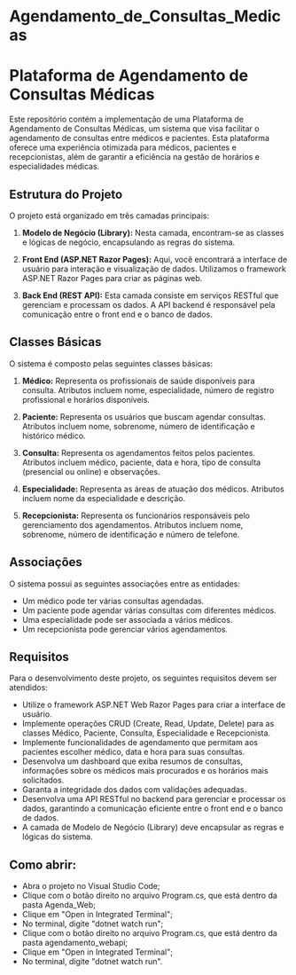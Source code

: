 # Agendamento_de_Consultas_Medicas
 
# Plataforma de Agendamento de Consultas Médicas

Este repositório contém a implementação de uma Plataforma de Agendamento de Consultas Médicas, um sistema que visa facilitar o agendamento de consultas entre médicos e pacientes. Esta plataforma oferece uma experiência otimizada para médicos, pacientes e recepcionistas, além de garantir a eficiência na gestão de horários e especialidades médicas.

## Estrutura do Projeto

O projeto está organizado em três camadas principais:

1. **Modelo de Negócio (Library):** Nesta camada, encontram-se as classes e lógicas de negócio, encapsulando as regras do sistema.

2. **Front End (ASP.NET Razor Pages):** Aqui, você encontrará a interface de usuário para interação e visualização de dados. Utilizamos o framework ASP.NET Razor Pages para criar as páginas web.

3. **Back End (REST API):** Esta camada consiste em serviços RESTful que gerenciam e processam os dados. A API backend é responsável pela comunicação entre o front end e o banco de dados.

## Classes Básicas

O sistema é composto pelas seguintes classes básicas:

1. **Médico:** Representa os profissionais de saúde disponíveis para consulta. Atributos incluem nome, especialidade, número de registro profissional e horários disponíveis.

2. **Paciente:** Representa os usuários que buscam agendar consultas. Atributos incluem nome, sobrenome, número de identificação e histórico médico.

3. **Consulta:** Representa os agendamentos feitos pelos pacientes. Atributos incluem médico, paciente, data e hora, tipo de consulta (presencial ou online) e observações.

4. **Especialidade:** Representa as áreas de atuação dos médicos. Atributos incluem nome da especialidade e descrição.

5. **Recepcionista:** Representa os funcionários responsáveis pelo gerenciamento dos agendamentos. Atributos incluem nome, sobrenome, número de identificação e número de telefone.

## Associações

O sistema possui as seguintes associações entre as entidades:

- Um médico pode ter várias consultas agendadas.
- Um paciente pode agendar várias consultas com diferentes médicos.
- Uma especialidade pode ser associada a vários médicos.
- Um recepcionista pode gerenciar vários agendamentos.

## Requisitos

Para o desenvolvimento deste projeto, os seguintes requisitos devem ser atendidos:

- Utilize o framework ASP.NET Web Razor Pages para criar a interface de usuário.
- Implemente operações CRUD (Create, Read, Update, Delete) para as classes Médico, Paciente, Consulta, Especialidade e Recepcionista.
- Implemente funcionalidades de agendamento que permitam aos pacientes escolher médico, data e hora para suas consultas.
- Desenvolva um dashboard que exiba resumos de consultas, informações sobre os médicos mais procurados e os horários mais solicitados.
- Garanta a integridade dos dados com validações adequadas.
- Desenvolva uma API RESTful no backend para gerenciar e processar os dados, garantindo a comunicação eficiente entre o front end e o banco de dados.
- A camada de Modelo de Negócio (Library) deve encapsular as regras e lógicas do sistema.


## Como abrir:

- Abra o projeto no Visual Studio Code;
- Clique com o botão direito no arquivo Program.cs, que está dentro da pasta Agenda_Web;
- Clique em "Open in Integrated Terminal";
- No terminal, digite "dotnet watch run";
- Clique com o botão direito no arquivo Program.cs, que está dentro da pasta agendamento_webapi;
- Clique em "Open in Integrated Terminal";
- No terminal, digite "dotnet watch run".
